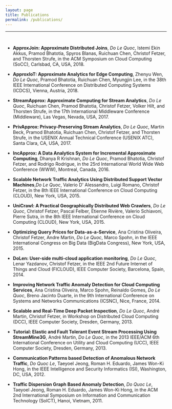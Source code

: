 ```yaml
---
layout: page
title: Publications
permalink: /publications/
---
```


-----
<hr style="height:10pt; visibility:hidden;" />

- **ApproxJoin: Approximate Distributed Joins**, _Do Le Quoc_, Istemi Ekin Akkus, Pramod Bhatotia, Spyros Blanas, Ruichuan Chen, Christof Fetzer, and Thorsten Strufe, in the ACM Symposium on Cloud Computing (SoCC), Carlsbad, CA, USA, 2018.

- **ApproxIoT: Approximate Analytics for Edge Computing**, Zhenyu Wen, _Do Le Quoc_, Pramod Bhatotia, Ruichuan Chen, Myungjin Lee, in the 38th IEEE International Conference on Distributed Computing Systems (ICDCS), Vienna, Austria, 2018.

- **StreamApprox: Approximate Computing for Stream Analytics**, _Do Le Quoc_, Ruichuan Chen, Pramod Bhatotia, Christof Fetzer, Volker Hilt, and Thorsten Strufe, in the 17th International Middleware Conference (Middleware), Las Vegas, Nevada, USA, 2017.

- **PrivApprox: Privacy-Preserving Stream Analytics**, _Do Le Quoc_, Martin Beck,  Pramod Bhatotia,  Ruichuan Chen, Christof Fetzer, and Thorsten Strufe, in the USENIX Annual Technical Conference (USENIX ATC), Santa Clara, CA, USA, 2017.

- **IncApprox: A Data Analytics System for Incremental Approximate Computing**, Dhanya R Krishnan, _Do Le Quoc_, Pramod Bhatotia, Christof Fetzer, and Rodrigo Rodrigue, in the 25rd International World Wide Web Conference (WWW), Montreal, Canada, 2016.

- **Scalable Network Traffic Analytics Using Distributed Support Vector Machines**,_Do Le Quoc_, Valerio D' Alessandro, Luigi Romano, Christof Fetzer, in the 8th IEEE International Conference on Cloud Computing (CLOUD), New York, USA, 2015.

- **UniCrawl: A Practical Geographically Distributed Web Crawlers**, _Do Le Quoc_, Christof Fetzer, Pascal Felber,
    Étienne Rivière, Valerio Schiavoni, Pierre Sutra, in the 8th IEEE International Conference on Cloud Computing (CLOUD), New York, USA, 2015.

- **Optimizing Query Prices for Data-as-a-Service**, Ana Cristina Oliveira, Christof Fetzer, Andre Martin, _Do Le Quoc_, Marco Spohn, in the IEEE International Congress on Big Data (BigData Congress), New York, USA, 2015.

- **DoLen: User-side multi-cloud application monitoring**, _Do Le Quoc_, Lenar Yazdanov, Christof Fetzer, in the IEEE 2nd Future Internet of Things and Cloud (FICLOUD), IEEE Computer Society, Barcelona, Spain, 2014.

- **Improving Network Traffic Anomaly Detection for Cloud Computing Services**, Ana Cristina Oliveira, Marco Spohn, Reinaldo Gomes, _Do Le Quoc_, Breno Jacinto Duarte, in the 9th International Conference on Systems and Networks Communications (ICSNC), Nice, France, 2014.

- **Scalable and Real-Time Deep Packet Inspection**, _Do Le Quoc_, André Martin, Christof Fetzer, in Workshop on Distributed Cloud Computing (DCC), IEEE Computer Society, Dresden, Germany, 2013.

- **Tutorial: Elastic and Fault Tolerant Event Stream Processing Using StreamMine3G**, André Martin, _Do Le Quoc_, in the 2013 IEEE/ACM 6th International Conference on Utility and Cloud Computing (UCC), IEEE Computer Society, Dresden, Germany, 2013.

- **Communication Patterns based Detection of Anomalous Network Traffic**, _Do Quoc Le_, Taeyoel Jeong, Roman H. Eduardo, James Won-Ki Hong, in the IEEE Intelligence and Security Informatics (ISI), Washington, DC, USA, 2012.

- **Traffic Dispersion Graph Based Anomaly Detection**, _Do Quoc Le_, Taeyoel Jeong, Roman H. Eduardo, James Won-Ki Hong, in the ACM 2nd International Symposium on Information and Communication Technology (SoICT), Hanoi, Vietnam, 2011.
